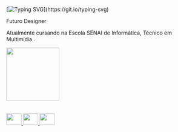 [![Typing SVG](https://readme-typing-svg.demolab.com?font=clash+display&weight=900&size=26&duration=3000&pause=1000&color=916DE9&random=false&width=435&lines=Ol%C3%A1%2C+me+chamo+Andr%C3%A9;Seja+bem+vindo+ao+meu+perfil.)](https://git.io/typing-svg)

<div>
<p>Futuro Designer</p> 

<p>Atualmente cursando na Escola SENAI de Informática, Técnico em Multimídia .</p>
</div>

<div>
  <a href="https://github.com/andrevinis">
  <img height="140em" src="https://github-readme-stats.vercel.app/api/top-langs/?username=andrevinis&layout=compact&langs_count=7&theme=dark"/>
</div>

<br>

<div style="display: inline_block"><br>
    <img align= alt="adobeillustrator logo" height="30" width="40" src="https://skillicons.dev/icons?i=ai"/>
    <img align= alt="adobephotoshop logo" height="30" width="40"src="https://skillicons.dev/icons?i=ps" height="40"/>
    <img align= alt="figma logo" height="30" width="40" src="https://cdn.jsdelivr.net/gh/devicons/devicon/icons/figma/figma-original.svg"/> 
</div>
